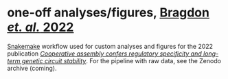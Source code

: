 
# one-off analyses/figures, [Bragdon *et. al.* 2022](https://doi.org/10.1101/2022.05.22.492993)

[Snakemake](https://snakemake.github.io/) workflow used for custom analyses and figures for the 2022 publication [*Cooperative assembly confers regulatory specificity and long-term genetic circuit stability*](https://doi.org/10.1101/2022.05.22.492993). For the pipeline with raw data, see the Zenodo archive (coming).
